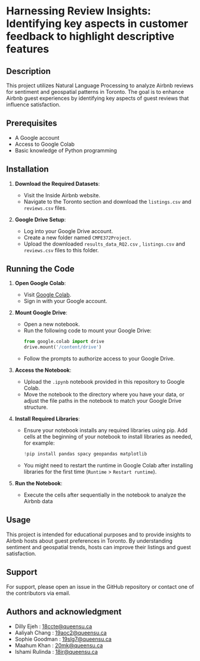 # Harnessing Review Insights: Identifying key aspects in customer feedback to highlight descriptive features

## Description
This project utilizes Natural Language Processing to analyze Airbnb reviews for sentiment and geospatial patterns in Toronto. The goal is to enhance Airbnb guest experiences by identifying key aspects of guest reviews that influence satisfaction.

## Prerequisites
- A Google account
- Access to Google Colab
- Basic knowledge of Python programming

## Installation
1. **Download the Required Datasets**:
   - Visit the Inside Airbnb website.
   - Navigate to the Toronto section and download the `listings.csv` and `reviews.csv` files.

2. **Google Drive Setup**:
   - Log into your Google Drive account.
   - Create a new folder named `CMPE372Project`.
   - Upload the downloaded `results_data_RQ2.csv` , `listings.csv` and `reviews.csv` files to this folder.


## Running the Code
1. **Open Google Colab**:
   - Visit [Google Colab](https://colab.research.google.com/).
   - Sign in with your Google account.

2. **Mount Google Drive**:
   - Open a new notebook.
   - Run the following code to mount your Google Drive:
     ```python
     from google.colab import drive
     drive.mount('/content/drive')
     ```
   - Follow the prompts to authorize access to your Google Drive.

3. **Access the Notebook**:
   - Upload the `.ipynb` notebook provided in this repository to Google Colab.
   - Move the notebook to the directory where you have your data, or adjust the file paths in the notebook to match your Google Drive structure.

4. **Install Required Libraries**:
   - Ensure your notebook installs any required libraries using pip. Add cells at the beginning of your notebook to install libraries as needed, for example:
     ```python
     !pip install pandas spacy geopandas matplotlib
     ```
   - You might need to restart the runtime in Google Colab after installing libraries for the first time (`Runtime` > `Restart runtime`).

5. **Run the Notebook**:
   - Execute the cells after sequentially in the notebook to analyze the Airbnb data 

## Usage
This project is intended for educational purposes and to provide insights to Airbnb hosts about guest preferences in Toronto. By understanding sentiment and geospatial trends, hosts can improve their listings and guest satisfaction.

## Support
For support, please open an issue in the GitHub repository or contact one of the contributors via email.

## Authors and acknowledgment
- Dilly Ejeh : 18ccte@queensu.ca
- Aaliyah Chang : 19aoc2@queensu.ca
- Sophie Goodman : 19slg7@queensu.ca
- Maahum Khan : 20mk@queensu.ca		
- Ishami Rulinda : 18ir@queensu.ca


